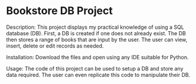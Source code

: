 # Bookstore DB Project

Description:
This project displays my practical knowledge of using a SQL database (DB).
First, a DB is created if one does not already exist.
The DB then stores a range of books that are input by the user.
The user can view, insert, delete or edit records as needed. 

Installation:
Download the files and open using any IDE suitable for Python.

Usage:
The code of this project can be used to setup a DB and store any data required.
The user can even replicate this code to manipulate their DB.
